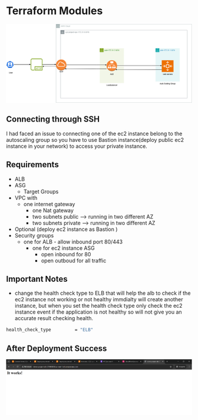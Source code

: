 # Terraform Modules

![terraform architecture](assets/alb.png)

## Connecting through SSH

I had faced  an issue to connecting one of the ec2 instance belong to the autoscaling group
so you have to use Bastion instance(deploy public ec2 instance in your network) to access your private instance.

## Requirements

- ALB
- ASG
  - Target Groups
- VPC with
  - one internet gateway
    - one Nat gateway
    - two  subnets public --> running in two different AZ
    - two subnets private --> running in two different AZ
- Optional (deploy ec2 instance as Bastion )
- Security groups
  - one for ALB
        - allow inbound port 80/443
    - one for ec2 instance ASG
      - open inbound for 80
      - open outboud for all traffic

## Important Notes

- change the health check type to ELB that will help the alb to check if the ec2 instance not working or not healthy
immdialty will create another instance, but when you set  the health check type only check the ec2 instance event if the
application is not healthy so will not give you an accurate result checking health.

```sh
health_check_type         = "ELB"
```

## After Deployment Success

![alt text](assets/image.png)
